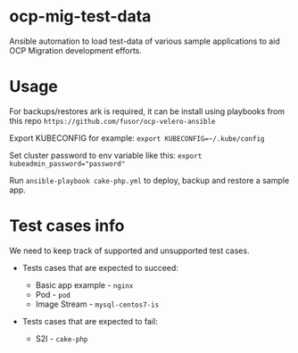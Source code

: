 # ocp-mig-test-data
Ansible automation to load test-data of various sample applications to aid OCP Migration development efforts.

# Usage
For backups/restores ark is required, it can be install using playbooks from this repo ```https://github.com/fusor/ocp-velero-ansible```

Export KUBECONFIG for example: ```export KUBECONFIG=~/.kube/config```

Set cluster password to env variable like this:
```export kubeadmin_password="password"```

Run ```ansible-playbook cake-php.yml``` to deploy, backup and restore a sample app.

# Test cases info

We need to keep track of supported and unsupported test cases.

* Tests cases that are expected to succeed:

  - Basic app example -  ```nginx```
  - Pod - ```pod```
  - Image Stream - ```mysql-centos7-is```

* Tests cases that are expected to fail:

  - S2I - ```cake-php```
